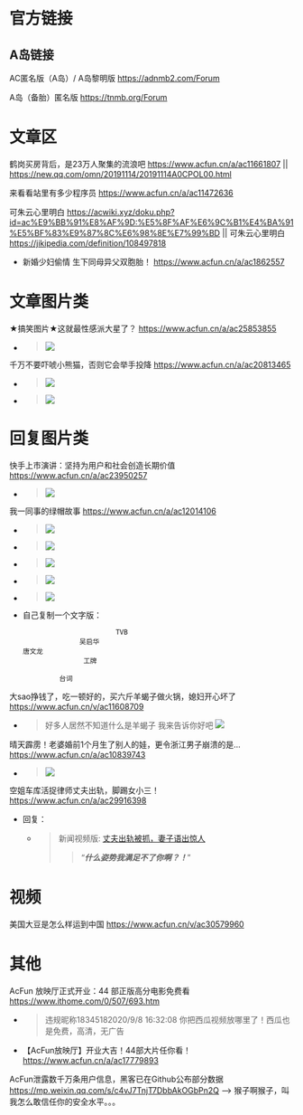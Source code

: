 
# 官方链接

## A岛链接

AC匿名版（A岛）/ A岛黎明版 https://adnmb2.com/Forum

A岛（备胎）匿名版 https://tnmb.org/Forum


# 文章区

鹤岗买房背后，是23万人聚集的流浪吧 https://www.acfun.cn/a/ac11661807 || https://new.qq.com/omn/20191114/20191114A0CPOL00.html

来看看站里有多少程序员 https://www.acfun.cn/a/ac11472636

可朱云心里明白 https://acwiki.xyz/doku.php?id=ac%E9%BB%91%E8%AF%9D:%E5%8F%AF%E6%9C%B1%E4%BA%91%E5%BF%83%E9%87%8C%E6%98%8E%E7%99%BD || 可朱云心里明白 https://jikipedia.com/definition/108497818
- 新婚少妇偷情 生下同母异父双胞胎！ https://www.acfun.cn/a/ac1862557

# 文章图片类

★搞笑图片★这就最性感派大星了？ https://www.acfun.cn/a/ac25853855
- > ![](https://imgs.aixifan.com/FuI1dRnwA_NtxQttPxiqyIvru0vZ)

千万不要吓唬小熊猫，否则它会举手投降 https://www.acfun.cn/a/ac20813465
- > ![](https://p3-tt.byteimg.com/origin/pgc-image/1623248557a44a6dbb7eeb57f46c1ed3)
- > ![](https://p6-tt.byteimg.com/origin/pgc-image/146221c53cd348a6a1c468900f2a6cee)

# 回复图片类

快手上市演讲：坚持为用户和社会创造长期价值 https://www.acfun.cn/a/ac23950257
- > ![](https://imgs.aixifan.com/o_1etoe0enof7lqve1saa1amm12v7.jpg)

我一同事的绿帽故事 https://www.acfun.cn/a/ac12014106
- > ![](https://imgs.aixifan.com/content/2019_12_15/1576388669381.gif)
- > ![](https://imgs.aixifan.com/content/2019_12_15/1.5763688066424718E9.jpg)
- > ![](https://imgs.aixifan.com/content/2019_12_15/1.5763797657401056E9.jpg)
- > ![](https://imgs.aixifan.com/content/2019_12_15/1576393833405.JPG)
- > ![](https://imgs.aixifan.com/content/2019_12_15/1576380441512.JPG)
- 自己复制一个文字版：
  ```
                         TVB
                吴启华
  唐文龙
                 工牌
  
           台词
  ```

大sao挣钱了，吃一顿好的，买六斤羊蝎子做火锅，媳妇开心坏了 https://www.acfun.cn/v/ac11608709
- > 好多人居然不知道什么是羊蝎子 我来告诉你好吧 ![](https://imgs.aixifan.com/o_1dp9469vb1icvsmfnasg8128n7.jpg)

晴天霹雳！老婆婚前1个月生了别人的娃，更令浙江男子崩溃的是... https://www.acfun.cn/a/ac10839743
- > ![](https://imgs.aixifan.com/content/2019_08_31/1567221667707.gif)

空姐车库活捉律师丈夫出轨，脚踢女小三！ https://www.acfun.cn/a/ac29916398
- 回复：
  * > 新闻视频版: [丈夫出轨被抓，妻子语出惊人](https://www.acfun.cn/v/ac29919619)
    >> “***什么姿势我满足不了你啊？！***”

# 视频

美国大豆是怎么样运到中国 https://www.acfun.cn/v/ac30579960

# 其他

AcFun 放映厅正式开业：44 部正版高分电影免费看 https://www.ithome.com/0/507/693.htm
- > 违规昵称18345182020/9/8 16:32:08  你把西瓜视频放哪里了！西瓜也是免费，高清，无广告
- 【AcFun放映厅】开业大吉！44部大片任你看！ https://www.acfun.cn/a/ac17779893

AcFun泄露数千万条用户信息，黑客已在Github公布部分数据 https://mp.weixin.qq.com/s/c4vJ7TnjT7DbbAkOGbPn2Q  -->  猴子啊猴子，叫我怎么敢信任你的安全水平。。。
